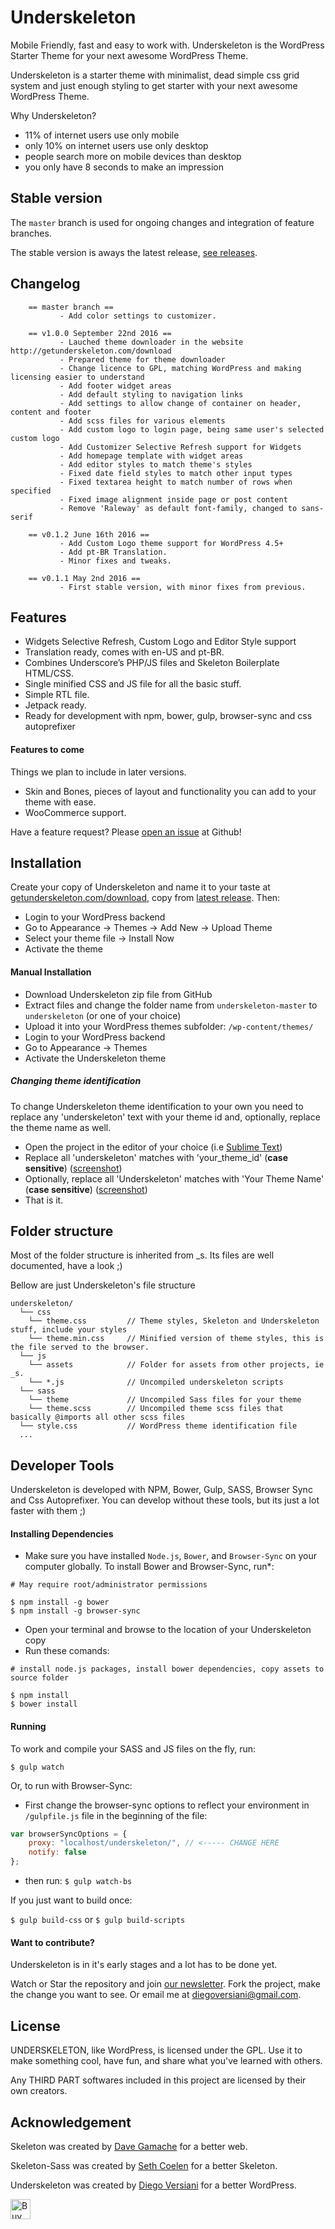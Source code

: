 # Underskeleton

Mobile Friendly, fast and easy to work with. Underskeleton is the WordPress Starter Theme for your next awesome WordPress Theme.

Underskeleton is a starter theme with minimalist, dead simple css grid system and just enough styling to get starter with your next awesome WordPress Theme.

Why Underskeleton?

- 11% of internet users use only mobile
- only 10% on internet users use only desktop
- people search more on mobile devices than desktop
- you only have 8 seconds to make an impression

## Stable version

The `master` branch is used for ongoing changes and integration of feature branches.

The stable version is aways the latest release, [see releases](https://github.com/diegoversiani/underskeleton/releases).

## Changelog

        == master branch ==
               - Add color settings to customizer.

        == v1.0.0 September 22nd 2016 ==
               - Lauched theme downloader in the website http://getunderskeleton.com/download
               - Prepared theme for theme downloader
               - Change licence to GPL, matching WordPress and making licensing easier to understand
               - Add footer widget areas
               - Add default styling to navigation links
               - Add settings to allow change of container on header, content and footer
               - Add scss files for various elements
               - Add custom logo to login page, being same user's selected custom logo
               - Add Customizer Selective Refresh support for Widgets
               - Add homepage template with widget areas
               - Add editor styles to match theme's styles
               - Fixed date field styles to match other input types
               - Fixed textarea height to match number of rows when specified
               - Fixed image alignment inside page or post content
               - Remove 'Raleway' as default font-family, changed to sans-serif

        == v0.1.2 June 16th 2016 ==
               - Add Custom Logo theme support for WordPress 4.5+
               - Add pt-BR Translation.
               - Minor fixes and tweaks.

        == v0.1.1 May 2nd 2016 ==
               - First stable version, with minor fixes from previous.

## Features

- Widgets Selective Refresh, Custom Logo and Editor Style support
- Translation ready, comes with en-US and pt-BR.
- Combines Underscore’s PHP/JS files and Skeleton Boilerplate HTML/CSS.
- Single minified CSS and JS file for all the basic stuff.
- Simple RTL file.
- Jetpack ready.
- Ready for development with npm, bower, gulp, browser-sync and css autoprefixer

#### Features to come

Things we plan to include in later versions.

- Skin and Bones, pieces of layout and functionality you can add to your theme with ease.
- WooCommerce support.

Have a feature request? Please [open an issue](https://github.com/diegoversiani/underskeleton/issues) at Github!

## Installation

Create your copy of Underskeleton and name it to your taste at [getunderskeleton.com/download](http://getunderskeleton.com/download), copy from [latest release](https://github.com/diegoversiani/underskeleton/releases). Then:

- Login to your WordPress backend
- Go to Appearance → Themes → Add New → Upload Theme
- Select your theme file → Install Now
- Activate the theme


#### Manual Installation

- Download Underskeleton zip file from GitHub
- Extract files and change the folder name from `underskeleton-master` to `underskeleton` (or one of your choice)
- Upload it into your WordPress themes subfolder: `/wp-content/themes/`
- Login to your WordPress backend
- Go to Appearance → Themes
- Activate the Underskeleton theme

##### Changing theme identification

To change Underskeleton theme identification to your own you need to replace any 'underskeleton' text with your theme id and, optionally, replace the theme name as well.

- Open the project in the editor of your choice (i.e [Sublime Text](https://www.sublimetext.com/))
- Replace all 'underskeleton' matches with 'your_theme_id' (**case sensitive**) ([screenshot](http://getunderskeleton.com/images/replace_all_id.png))
- Optionally, replace all 'Underskeleton' matches with 'Your Theme Name' (**case sensitive**) ([screenshot](http://getunderskeleton.com/images/replace_all_name.png))
- That is it.

## Folder structure

Most of the folder structure is inherited from _s. Its files are well documented, have a look ;)

Bellow are just Underskeleton's file structure

```
underskeleton/
  └── css                            
    └── theme.css         // Theme styles, Skeleton and Underskeleton stuff, include your styles 
    └── theme.min.css     // Minified version of theme styles, this is the file served to the browser. 
  └── js
    └── assets            // Folder for assets from other projects, ie _s.
    └── *.js              // Uncompiled underskeleton scripts
  └── sass
    └── theme             // Uncompiled Sass files for your theme
    └── theme.scss        // Uncompiled theme scss files that basically @imports all other scss files
  └── style.css           // WordPress theme identification file
  ...
```

## Developer Tools

Underskeleton is developed with NPM, Bower, Gulp, SASS, Browser Sync and Css Autoprefixer. You can develop without these tools, but its just a lot faster with them ;)

#### Installing Dependencies
- Make sure you have installed `Node.js`, `Bower`, and `Browser-Sync` on your computer globally. To install Bower and Browser-Sync, run*:
```
# May require root/administrator permissions

$ npm install -g bower
$ npm install -g browser-sync
```
- Open your terminal and browse to the location of your Underskeleton copy
- Run these comands:
```
# install node.js packages, install bower dependencies, copy assets to source folder

$ npm install
$ bower install
```

#### Running
To work and compile your SASS and JS files on the fly, run:

`$ gulp watch`

Or, to run with Browser-Sync:

- First change the browser-sync options to reflect your environment in `/gulpfile.js` file in the beginning of the file:
```javascript
var browserSyncOptions = {
    proxy: "localhost/underskeleton/", // <----- CHANGE HERE
    notify: false
};
```
- then run: `$ gulp watch-bs`

If you just want to build once:

`$ gulp build-css` or
`$ gulp build-scripts`

#### Want to contribute?

Underskeleton is in it's early stages and a lot has to be done yet.

Watch or Star the repository and join [our newsletter](http://eepurl.com/cgTUhv). Fork the project, make the change you want to see. Or email me at [diegoversiani@gmail.com](mailto:diegoversiani@gmail.com).

## License

UNDERSKELETON, like WordPress, is licensed under the GPL.
Use it to make something cool, have fun, and share what you've learned with others.

Any THIRD PART softwares included in this project are licensed by their own creators.

## Acknowledgement

Skeleton was created by [Dave Gamache](https://twitter.com/dhg) for a better web.

Skeleton-Sass was created by [Seth Coelen](http://sethcoelen.com) for a better Skeleton.

Underskeleton was created by [Diego Versiani](http://diegoversiani.me) for a better WordPress.

<a href='https://ko-fi.com/A0212ZQ' target='_blank'><img height='32' style='border:0px;height:32px;' src='https://az743702.vo.msecnd.net/cdn/kofi3.png?v=a' border='0' alt='Buy Me a Coffee at ko-fi.com' /></a>